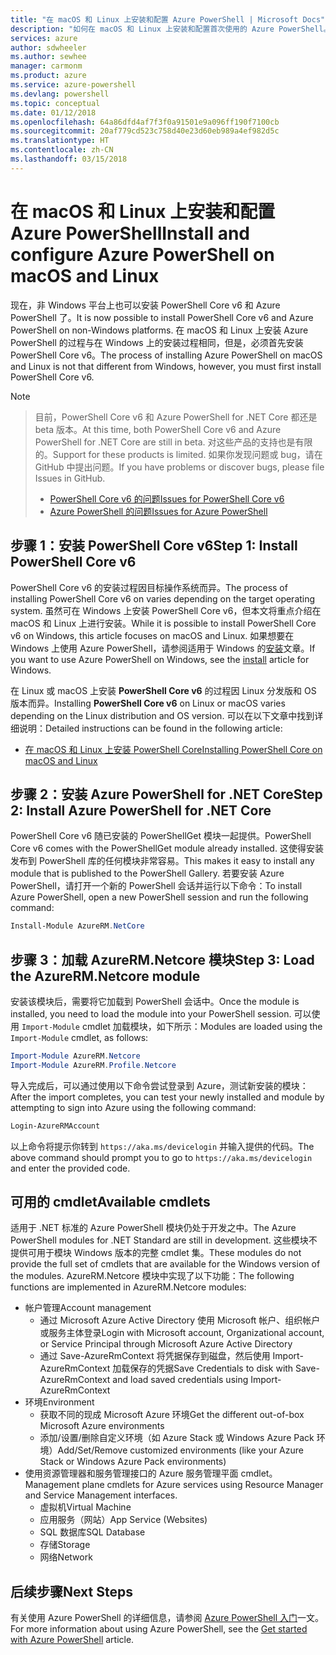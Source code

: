 ```yaml
---
title: "在 macOS 和 Linux 上安装和配置 Azure PowerShell | Microsoft Docs"
description: "如何在 macOS 和 Linux 上安装和配置首次使用的 Azure PowerShell。"
services: azure
author: sdwheeler
ms.author: sewhee
manager: carmonm
ms.product: azure
ms.service: azure-powershell
ms.devlang: powershell
ms.topic: conceptual
ms.date: 01/12/2018
ms.openlocfilehash: 64a86dfd4af7f3f0a91501e9a096ff190f7100cb
ms.sourcegitcommit: 20af779cd523c758d40e23d60eb989a4ef982d5c
ms.translationtype: HT
ms.contentlocale: zh-CN
ms.lasthandoff: 03/15/2018
---
```

# <a name="install-and-configure-azure-powershell-on-macos-and-linux"></a><span data-ttu-id="ab5d6-103">在 macOS 和 Linux 上安装和配置 Azure PowerShell</span><span class="sxs-lookup"><span data-stu-id="ab5d6-103">Install and configure Azure PowerShell on macOS and Linux</span></span>

<span data-ttu-id="ab5d6-104">现在，非 Windows 平台上也可以安装 PowerShell Core v6 和 Azure PowerShell 了。</span><span class="sxs-lookup"><span data-stu-id="ab5d6-104">It is now possible to install PowerShell Core v6 and Azure PowerShell on non-Windows platforms.</span></span>
<span data-ttu-id="ab5d6-105">在 macOS 和 Linux 上安装 Azure PowerShell 的过程与在 Windows 上的安装过程相同，但是，必须首先安装 PowerShell Core v6。</span><span class="sxs-lookup"><span data-stu-id="ab5d6-105">The process of installing Azure PowerShell on macOS and Linux is not that different from Windows, however, you must first install PowerShell Core v6.</span></span>

> [!NOTE]

> <span data-ttu-id="ab5d6-106">目前，PowerShell Core v6 和 Azure PowerShell for .NET Core 都还是 beta 版本。</span><span class="sxs-lookup"><span data-stu-id="ab5d6-106">At this time, both PowerShell Core v6 and Azure PowerShell for .NET Core are still in beta.</span></span>
> <span data-ttu-id="ab5d6-107">对这些产品的支持也是有限的。</span><span class="sxs-lookup"><span data-stu-id="ab5d6-107">Support for these products is limited.</span></span> <span data-ttu-id="ab5d6-108">如果你发现问题或 bug，请在 GitHub 中提出问题。</span><span class="sxs-lookup"><span data-stu-id="ab5d6-108">If you have problems or discover bugs, please file Issues in GitHub.</span></span>
>
> * [<span data-ttu-id="ab5d6-109">PowerShell Core v6 的问题</span><span class="sxs-lookup"><span data-stu-id="ab5d6-109">Issues for PowerShell Core v6</span></span>](https://github.com/PowerShell/PowerShell/issues)
> * [<span data-ttu-id="ab5d6-110">Azure PowerShell 的问题</span><span class="sxs-lookup"><span data-stu-id="ab5d6-110">Issues for Azure PowerShell</span></span>](https://github.com/azure/azure-docs-powershell/issues)

## <a name="step-1-install-powershell-core-v6"></a><span data-ttu-id="ab5d6-111">步骤 1：安装 PowerShell Core v6</span><span class="sxs-lookup"><span data-stu-id="ab5d6-111">Step 1: Install PowerShell Core v6</span></span>

<span data-ttu-id="ab5d6-112">PowerShell Core v6 的安装过程因目标操作系统而异。</span><span class="sxs-lookup"><span data-stu-id="ab5d6-112">The process of installing PowerShell Core v6 on varies depending on the target operating system.</span></span>
<span data-ttu-id="ab5d6-113">虽然可在 Windows 上安装 PowerShell Core v6，但本文将重点介绍在 macOS 和 Linux 上进行安装。</span><span class="sxs-lookup"><span data-stu-id="ab5d6-113">While it is possible to install PowerShell Core v6 on Windows, this article focuses on macOS and Linux.</span></span> <span data-ttu-id="ab5d6-114">如果想要在 Windows 上使用 Azure PowerShell，请参阅适用于 Windows 的[安装](./install-azurerm-ps.md)文章。</span><span class="sxs-lookup"><span data-stu-id="ab5d6-114">If you want to use Azure PowerShell on Windows, see the [install](./install-azurerm-ps.md) article for Windows.</span></span>

<span data-ttu-id="ab5d6-115">在 Linux 或 macOS 上安装 **PowerShell Core v6** 的过程因 Linux 分发版和 OS 版本而异。</span><span class="sxs-lookup"><span data-stu-id="ab5d6-115">Installing **PowerShell Core v6** on Linux or macOS varies depending on the Linux distribution and OS version.</span></span>
<span data-ttu-id="ab5d6-116">可以在以下文章中找到详细说明：</span><span class="sxs-lookup"><span data-stu-id="ab5d6-116">Detailed instructions can be found in the following article:</span></span>

- [<span data-ttu-id="ab5d6-117">在 macOS 和 Linux 上安装 PowerShell Core</span><span class="sxs-lookup"><span data-stu-id="ab5d6-117">Installing PowerShell Core on macOS and Linux</span></span>](/powershell/scripting/setup/installing-powershell-core-on-macos-and-linux)

## <a name="step-2-install-azure-powershell-for-net-core"></a><span data-ttu-id="ab5d6-118">步骤 2：安装 Azure PowerShell for .NET Core</span><span class="sxs-lookup"><span data-stu-id="ab5d6-118">Step 2: Install Azure PowerShell for .NET Core</span></span>

<span data-ttu-id="ab5d6-119">PowerShell Core v6 随已安装的 PowerShellGet 模块一起提供。</span><span class="sxs-lookup"><span data-stu-id="ab5d6-119">PowerShell Core v6 comes with the PowerShellGet module already installed.</span></span> <span data-ttu-id="ab5d6-120">这使得安装发布到 PowerShell 库的任何模块非常容易。</span><span class="sxs-lookup"><span data-stu-id="ab5d6-120">This makes it easy to install any module that is published to the PowerShell Gallery.</span></span> <span data-ttu-id="ab5d6-121">若要安装 Azure PowerShell，请打开一个新的 PowerShell 会话并运行以下命令：</span><span class="sxs-lookup"><span data-stu-id="ab5d6-121">To install Azure PowerShell, open a new PowerShell session and run the following command:</span></span>

```powershell
Install-Module AzureRM.NetCore
```

## <a name="step-3-load-the-azurermnetcore-module"></a><span data-ttu-id="ab5d6-122">步骤 3：加载 AzureRM.Netcore 模块</span><span class="sxs-lookup"><span data-stu-id="ab5d6-122">Step 3: Load the AzureRM.Netcore module</span></span>

<span data-ttu-id="ab5d6-123">安装该模块后，需要将它加载到 PowerShell 会话中。</span><span class="sxs-lookup"><span data-stu-id="ab5d6-123">Once the module is installed, you need to load the module into your PowerShell session.</span></span> <span data-ttu-id="ab5d6-124">可以使用 `Import-Module` cmdlet 加载模块，如下所示：</span><span class="sxs-lookup"><span data-stu-id="ab5d6-124">Modules are loaded using the `Import-Module` cmdlet, as follows:</span></span>

```powershell
Import-Module AzureRM.Netcore
Import-Module AzureRM.Profile.Netcore
```

<span data-ttu-id="ab5d6-125">导入完成后，可以通过使用以下命令尝试登录到 Azure，测试新安装的模块：</span><span class="sxs-lookup"><span data-stu-id="ab5d6-125">After the import completes, you can test your newly installed and module by attempting to sign into Azure using the following command:</span></span>

```powershell
Login-AzureRMAccount
```

<span data-ttu-id="ab5d6-126">以上命令将提示你转到 `https://aka.ms/devicelogin` 并输入提供的代码。</span><span class="sxs-lookup"><span data-stu-id="ab5d6-126">The above command should prompt you to go to `https://aka.ms/devicelogin` and enter the provided code.</span></span>

## <a name="available-cmdlets"></a><span data-ttu-id="ab5d6-127">可用的 cmdlet</span><span class="sxs-lookup"><span data-stu-id="ab5d6-127">Available cmdlets</span></span>

<span data-ttu-id="ab5d6-128">适用于 .NET 标准的 Azure PowerShell 模块仍处于开发之中。</span><span class="sxs-lookup"><span data-stu-id="ab5d6-128">The Azure PowerShell modules for .NET Standard are still in development.</span></span> <span data-ttu-id="ab5d6-129">这些模块不提供可用于模块 Windows 版本的完整 cmdlet 集。</span><span class="sxs-lookup"><span data-stu-id="ab5d6-129">These modules do not provide the full set of cmdlets that are available for the Windows version of the modules.</span></span> <span data-ttu-id="ab5d6-130">AzureRM.Netcore 模块中实现了以下功能：</span><span class="sxs-lookup"><span data-stu-id="ab5d6-130">The following functions are implemented in AzureRM.Netcore modules:</span></span>

* <span data-ttu-id="ab5d6-131">帐户管理</span><span class="sxs-lookup"><span data-stu-id="ab5d6-131">Account management</span></span>
  - <span data-ttu-id="ab5d6-132">通过 Microsoft Azure Active Directory 使用 Microsoft 帐户、组织帐户或服务主体登录</span><span class="sxs-lookup"><span data-stu-id="ab5d6-132">Login with Microsoft account, Organizational account, or Service Principal through Microsoft Azure Active Directory</span></span>
  - <span data-ttu-id="ab5d6-133">通过 Save-AzureRmContext 将凭据保存到磁盘，然后使用 Import-AzureRmContext 加载保存的凭据</span><span class="sxs-lookup"><span data-stu-id="ab5d6-133">Save Credentials to disk with Save-AzureRmContext and load saved credentials using Import-AzureRmContext</span></span>
* <span data-ttu-id="ab5d6-134">环境</span><span class="sxs-lookup"><span data-stu-id="ab5d6-134">Environment</span></span>
  - <span data-ttu-id="ab5d6-135">获取不同的现成 Microsoft Azure 环境</span><span class="sxs-lookup"><span data-stu-id="ab5d6-135">Get the different out-of-box Microsoft Azure environments</span></span>
  - <span data-ttu-id="ab5d6-136">添加/设置/删除自定义环境（如 Azure Stack 或 Windows Azure Pack 环境）</span><span class="sxs-lookup"><span data-stu-id="ab5d6-136">Add/Set/Remove customized environments (like your Azure Stack or Windows Azure Pack environments)</span></span>
* <span data-ttu-id="ab5d6-137">使用资源管理器和服务管理接口的 Azure 服务管理平面 cmdlet。</span><span class="sxs-lookup"><span data-stu-id="ab5d6-137">Management plane cmdlets for Azure services using Resource Manager and Service Management interfaces.</span></span>
  - <span data-ttu-id="ab5d6-138">虚拟机</span><span class="sxs-lookup"><span data-stu-id="ab5d6-138">Virtual Machine</span></span>
  - <span data-ttu-id="ab5d6-139">应用服务（网站）</span><span class="sxs-lookup"><span data-stu-id="ab5d6-139">App Service (Websites)</span></span>
  - <span data-ttu-id="ab5d6-140">SQL 数据库</span><span class="sxs-lookup"><span data-stu-id="ab5d6-140">SQL Database</span></span>
  - <span data-ttu-id="ab5d6-141">存储</span><span class="sxs-lookup"><span data-stu-id="ab5d6-141">Storage</span></span>
  - <span data-ttu-id="ab5d6-142">网络</span><span class="sxs-lookup"><span data-stu-id="ab5d6-142">Network</span></span>

## <a name="next-steps"></a><span data-ttu-id="ab5d6-143">后续步骤</span><span class="sxs-lookup"><span data-stu-id="ab5d6-143">Next Steps</span></span>

<span data-ttu-id="ab5d6-144">有关使用 Azure PowerShell 的详细信息，请参阅 [Azure PowerShell 入门](get-started-azureps.md)一文。</span><span class="sxs-lookup"><span data-stu-id="ab5d6-144">For more information about using Azure PowerShell, see the [Get started with Azure PowerShell](get-started-azureps.md) article.</span></span>
